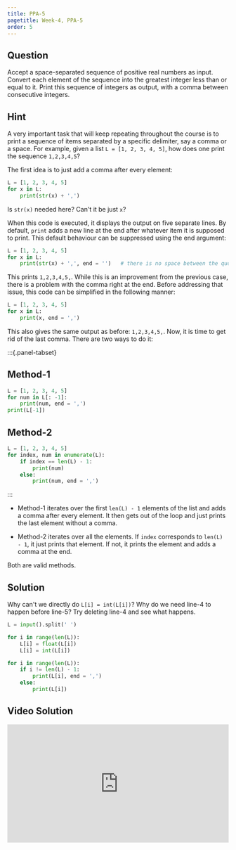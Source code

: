 ```yaml
---
title: PPA-5
pagetitle: Week-4, PPA-5
order: 5
---
```


## Question

Accept a space-separated sequence of positive real numbers as input. Convert each element of the sequence into the greatest integer less than or equal to it. Print this sequence of integers as output, with a comma between consecutive integers.

## Hint

A very important task that will keep repeating throughout the course is to print a sequence of items separated by a specific delimiter, say a comma or a space. For example, given a list `L = [1, 2, 3, 4, 5]`, how does one print the sequence `1,2,3,4,5`?

The first idea is to just add a comma after every element:

```python
L = [1, 2, 3, 4, 5]
for x in L:
    print(str(x) + ',')
```

Is `str(x)` needed here? Can't it be just `x`? 

When this code is executed, it displays the output on five separate lines. By default, `print` adds a new line at the end after whatever item it is supposed to print. This default behaviour can be suppressed using the end argument:

```python
L = [1, 2, 3, 4, 5]
for x in L:
    print(str(x) + ',', end = '')	# there is no space between the quotes
```

This prints `1,2,3,4,5,`. While this is an improvement from the previous case, there is a problem with the comma right at the end. Before addressing that issue, this code can be simplified in the following manner:

```python
L = [1, 2, 3, 4, 5]
for x in L:
    print(x, end = ',')
```

This also gives the same output as before: `1,2,3,4,5,`. Now, it is time to get rid of the last comma. There are two ways to do it:

:::{.panel-tabset}

## Method-1

```python
L = [1, 2, 3, 4, 5]
for num in L[: -1]:
	print(num, end = ',')
print(L[-1])
```

## Method-2

```python
L = [1, 2, 3, 4, 5]
for index, num in enumerate(L):
    if index == len(L) - 1:
        print(num)
    else:
        print(num, end = ',')
```

:::

- Method-1 iterates over the first `len(L) - 1` elements of the list and adds a comma after every element. It then gets out of the loop and just prints the last element without a comma.

- Method-2 iterates over all the elements. If `index` corresponds to `len(L) - 1`, it just prints that element. If not, it prints the element and adds a comma at the end. 

Both are valid methods.



## Solution

Why can't we directly do `L[i] = int(L[i])`? Why do we need line-4 to happen before line-5? Try deleting line-4 and see what happens.

```python
L = input().split(' ')

for i in range(len(L)):
    L[i] = float(L[i])
    L[i] = int(L[i])

for i in range(len(L)):
    if i != len(L) - 1:
        print(L[i], end = ',')
    else:
        print(L[i])
```

## Video Solution

<div style="position: relative; padding-bottom: 53.43750000000001%; height: 0;"><iframe src="https://www.loom.com/embed/3d61bab80caa4f3abd48b4cea18d0ab7?sid=fbcfbfa5-6fc8-4d31-b48e-66cd146619a1" frameborder="0" webkitallowfullscreen mozallowfullscreen allowfullscreen style="position: absolute; top: 0; left: 0; width: 100%; height: 100%;"></iframe></div>
